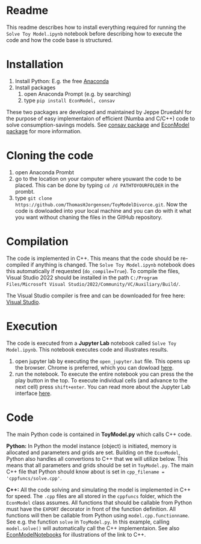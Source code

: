 # Readme

This readme describes how to install everything required for running the `Solve Toy Model.ipynb` notebook before describing how to execute the code and how the code base is structured.

# Installation
1. Install Python: E.g. the free [Anaconda](https://www.anaconda.com/products/distribution)
2. Install packages
    1. open Anaconda Prompt (e.g. by searching)
    2. type `pip install EconModel, consav`

These two packages are developed and maintained by Jeppe Druedahl for the purpose of easy implementaion of efficient (Numba and C/C++) code to solve consumption-savings models. See [consav package](https://github.com/NumEconCopenhagen/ConsumptionSaving) and [EconModel package](https://github.com/NumEconCopenhagen/EconModel) for more information.

# Cloning the code
1. open Anaconda Prombt
2. go to the location on your computer where youwant the code to be placed. This can be done by typing `cd /d PATHTOYOURFOLDER` in the prombt.
3. type `git clone https://github.com/ThomasHJorgensen/ToyModelDivorce.git`. Now the code is dowloaded into your local machine and you can do with it what you want without chaning the files in the GitHub repository.

# Compilation
The code is implemented in C++. This means that the code should be re-compiled if anything is changed. The `Solve Toy Model.ipynb` notebook does this automatically if requested (`do_compile=True`). To compile the files, Visual Studio 2022 should be installed in the path `C:/Program Files/Microsoft Visual Studio/2022/Community/VC/Auxiliary/Build/`.

The Visual Studio compiler is free and can be downloaded for free here: [Visual Studio](https://visualstudio.microsoft.com/vs/whatsnew/).

# Execution
The code is executed from a **Jupyter Lab** notebook called `Solve Toy Model.ipynb`. This notebook executes code and illustrates results.

1. open jupyter lab by executing the `open_jupyter.bat` file. This opens up the browser. Chrome is preferred, which you can dowload [here](https://www.google.com/chrome/).
2. run the notebook. To execute the entire notebook you can press the the play button in the top. To execute individual cells (and advance to the next cell) press `shift+enter`. You can read more about the Jupyter Lab interface [here](https://jupyterlab.readthedocs.io/en/stable/user/interface.html).

# Code
The main Python code is contained in **ToyModel.py** which calls C++ code. 

**Python:** In Python the model instance (object) is initiated, memory is allocated and parameters and grids are set. Building on the `EconModel`, Python also handles all convertions to C++ that we will utilize below. This means that all parameters and grids should be set in `ToyModel.py`. The main C++ file that Python should know about is set in `cpp_filename = 'cppfuncs/solve.cpp'`.

**C++:** All the code solving and simulating the model is implemented in C++ for speed. The `.cpp` files are all stored in the `cppfuncs` folder, which the `EconModel` class assumes. All functions that should be callable from Python must have the `EXPORT` decorator in front of the function definition. All functions will then be callable from Python using `model.cpp.functionname`. See e.g. the function `solve` in `ToyModel.py`. In this example, calling `model.solve()` will automatically call the C++ implementaion. See also [EconModelNotebooks](https://github.com/NumEconCopenhagen/EconModelNotebooks) for illustrations of the link to C++.
